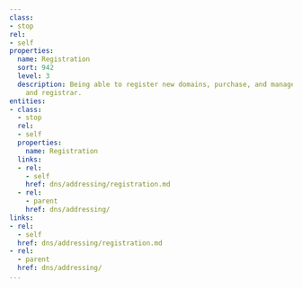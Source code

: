 ```yaml
---
class:
- stop
rel:
- self
properties:
  name: Registration
  sort: 942
  level: 3
  description: Being able to register new domains, purchase, and manage ownership
    and registrar.
entities:
- class:
  - stop
  rel:
  - self
  properties:
    name: Registration
  links:
  - rel:
    - self
    href: dns/addressing/registration.md
  - rel:
    - parent
    href: dns/addressing/
links:
- rel:
  - self
  href: dns/addressing/registration.md
- rel:
  - parent
  href: dns/addressing/
...
```

